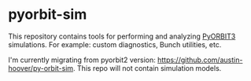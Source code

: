 # pyorbit-sim

This repository contains tools for performing and analyzing [PyORBIT3](https://github.com/PyORBIT-Collaboration/PyORBIT3) simulations. For example: custom diagnostics, Bunch utilities, etc.

I'm currently migrating from pyorbit2 version: https://github.com/austin-hoover/py-orbit-sim. This repo will not contain simulation models.
